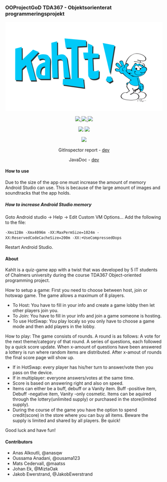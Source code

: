 ### OOProjectGoD TDA367 - Objektsorienterat programmeringsprojekt
<p align="center">
	<img src="https://raw.githubusercontent.com/MiztaOak/OOProjectGoD/master/Resources/KahIT-logo-vanligSmurf.png" alt="Harmony" width="512" />
</p>

<p align="center">
  <a href="../../issues">
    <img src="https://img.shields.io/github/issues/MiztaOak/OOProjectGoD"/>
  </a>
  <a href="../../pulls">
    <img src="https://img.shields.io/github/issues-pr/MiztaOak/OOProjectGoD"/>
  </a>
  <a href="../../pulls">
    <img src="https://img.shields.io/github/issues-pr-closed/MiztaOak/OOProjectGoD"/>
  </a>
</p>

<p align="center">
	<img src="https://img.shields.io/travis/MiztaOak/OOProjectGoD/master?label=build%20master"/>
	<img src="https://img.shields.io/travis/MiztaOak/OOProjectGoD/dev?label=build%20dev"/>
</p>

<p align="center">
  <a href="../../releases">
    <img src="https://img.shields.io/github/release/MiztaOak/OOProjectGoD"/>
  </a>
</p>

<p align="center">
  GitInspector report - 
	<a href="https://miztaoak.github.io/OOProjectGoD/">
		dev
	</a>
</p>

<p align="center">
  JavaDoc - 
	<a href="https://miztaoak.github.io/OOProjectGoD/JavaDoc/">
		dev
	</a>
</p>

#### How to use
Due to the size of the app one must increase the amount of memory Android Studio can use.
This is because of the large amount of images and soundtracks that the app holds.

##### How to increase Android Studio memory
Goto Android studio -> Help -> Edit Custom VM Options...
Add the following to the file:

`-Xms128m
-Xmx4096m
-XX:MaxPermSize=1024m
-XX:ReservedCodeCacheSize=200m
-XX:+UseCompressedOops`

Restart Android Studio.

#### About
KahIt is a quiz-game app with a twist that was developed by 5 IT students of Chalmers university during the course TDA367 Object-oriented programming project.

How to setup a game: First you need to choose between host, join or hotswap game. The game allows a maximum of 8 players.
- To Host: You have to fill in your info and create a game lobby then let other players join you.
- To Join: You have to fill in your info and join a game someone is hosting.
- To use HotSwap: You play localy so you only have to choose a game mode and then add players in the lobby.

How to play:
The game consists of rounds. A round is as follows: A vote for the next theme/category of that round. A series of questions, each followed by a quick score update. When x-amount of questions have been answered a lottery is run where random items are distributed. After x-amout of rounds the final score page will show up.
- If in HotSwap: every player has his/her turn to answer/vote then you pass on the device.
- If in multiplayer: everyone answers/votes at the same time.
- Score is based on answering right and also on speed.
- Items can either be a buff, debuff or a Vanity item. Buff -positive item, Debuff -negative item, Vanity -only cosmetic. Items can be aquired through the lottery(unlimited supply) or purchased in the store(limited supply).
- During the course of the game you have the option to spend credit(score) in the store where you can buy all items. Beware the supply is limited and shared by all players. Be quick!

Good luck and have fun!

#### Contributors
- Anas Alkoutli, @anasqw
- Oussama Anadani, @ousama123
- Mats Cedervall, @maatss
- Johan Ek, @MiztaOak
- Jakob Ewerstrand, @JakobEwerstrand
